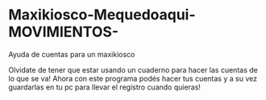 # Maxikiosco-Mequedoaqui-MOVIMIENTOS-
Ayuda de cuentas para un maxikiosco

Olvidate de tener que estar usando un cuaderno para hacer las cuentas de lo que se va!
Ahora con este programa podés hacer tus cuentas y a su vez guardarlas en tu pc para 
llevar el registro cuando quieras!
